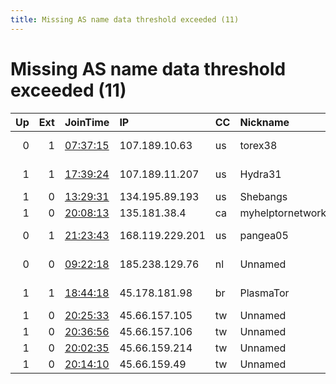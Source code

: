 ```yaml
---
title: Missing AS name data threshold exceeded (11)
---
```


# Missing AS name data threshold exceeded (11)

|   Up |   Ext | JoinTime                                                                                            | IP              | CC   | Nickname         |   ORp |   Dirp | Version   | Contact                      | OS    |   eFamMembers |
|-----:|------:|:----------------------------------------------------------------------------------------------------|:----------------|:-----|:-----------------|------:|-------:|:----------|:-----------------------------|:------|--------------:|
|    0 |     1 | [07:37:15](https://metrics.torproject.org/rs.html#details/C7AE9C003F6B3A41051D6559B7E41AA028FE3F69) | 107.189.10.63   | us   | torex38          |   443 |      0 | 0.4.4.6   | 0x60x60x6 at protonmail      | Linux |            37 |
|    1 |     1 | [17:39:24](https://metrics.torproject.org/rs.html#details/AF3511FA8B418C756BDBA97A6EDE970D1F74F27E) | 107.189.11.207  | us   | Hydra31          |  9001 |     80 | 0.4.4.6   | abuse-node49 AT posteo DO    | Linux |             9 |
|    1 |     0 | [13:29:31](https://metrics.torproject.org/rs.html#details/60D12B7D7A601622504F74C9A4EB7C8F33FE5C84) | 134.195.89.193  | us   | Shebangs         |   443 |      0 | 0.3.5.12  | shebangs@yopmail.fr          | Linux |             1 |
|    1 |     0 | [20:08:13](https://metrics.torproject.org/rs.html#details/75CFAF8D0515290CD1D3DEB6682E27F0C774205E) | 135.181.38.4    | ca   | myhelptornetwork |  9997 |      0 | 0.4.2.7   | etozhesandy@mail.ru          | Linux |             1 |
|    0 |     1 | [21:23:43](https://metrics.torproject.org/rs.html#details/26397A00024C557CC53495471115CBBF3DA4DFB1) | 168.119.229.201 | us   | pangea05         |   443 |      0 | 0.4.4.6   | frei.raum Technikkollekti    | Linux |             1 |
|    0 |     0 | [09:22:18](https://metrics.torproject.org/rs.html#details/43066B88096E21DFCCE805DC50D1358A9639AE76) | 185.238.129.76  | nl   | Unnamed          |  9001 |   9031 | 0.3.5.12  | 0xFFFFFFFF Broomer68 &lt;bro | Linux |             1 |
|    1 |     1 | [18:44:18](https://metrics.torproject.org/rs.html#details/B74058679EC7E0724BD17241AA7CE90DF1ED64E6) | 45.178.181.98   | br   | PlasmaTor        | 43256 |  43512 | 0.4.4.6   | luizpaulodamaceno at prot    | Linux |             3 |
|    1 |     0 | [20:25:33](https://metrics.torproject.org/rs.html#details/DBF18E2576F597BEDEE8E33386E0B4F6CADF688C) | 45.66.157.105   | tw   | Unnamed          |   443 |   8443 | 0.4.4.5   | None                         | Linux |             1 |
|    1 |     0 | [20:36:56](https://metrics.torproject.org/rs.html#details/58F6EDF4FBF45FB1B6ADAD5DD3FC0A32DC12C86B) | 45.66.157.106   | tw   | Unnamed          |   443 |   8443 | 0.4.4.5   | None                         | Linux |             1 |
|    1 |     0 | [20:02:35](https://metrics.torproject.org/rs.html#details/989DAE6B0AB58D16B501734D716BC51684D9DC8F) | 45.66.159.214   | tw   | Unnamed          |   443 |   8443 | 0.4.4.5   | None                         | Linux |             1 |
|    1 |     0 | [20:14:10](https://metrics.torproject.org/rs.html#details/7308CC408A4A72DBCBACC574CF2B160488247349) | 45.66.159.49    | tw   | Unnamed          |   443 |   8443 | 0.4.4.5   | None                         | Linux |             1 |
